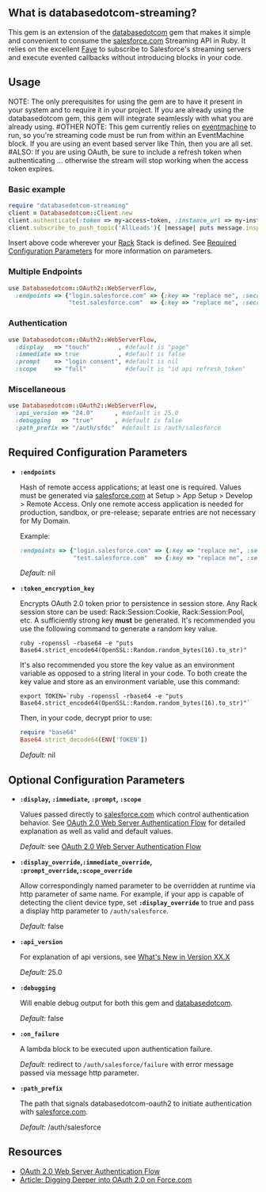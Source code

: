 What is databasedotcom-streaming?
------------------------------

This gem is an extension of the [databasedotcom](https://rubygems.org/gems/databasedotcom) gem that makes it simple and convenient to consume the [salesforce.com](http://salesforce.com/) Streaming API in Ruby.  It relies on the excellent [Faye](faye.jcoglan.com) to subscribe to Salesforce's streaming servers and execute evented callbacks without introducing blocks in your code.

Usage
-------
NOTE: The only prerequisites for using the gem are to have it present in your system and to require it in your project.  If you are already using the databasedotcom gem, this gem will integrate seamlessly with what you are already using.
#OTHER NOTE: This gem currently relies on [eventmachine](https://rubygems.org/gems/eventmachine) to run, so you're streaming code must be run from within an EventMachine block. If you are using an event based server like Thin, then you are all set.
#ALSO: If you are using OAuth, be sure to include a refresh token when authenticating ... otherwise the stream will stop working when the access token expires.

### Basic example

```ruby
require "databasedotcom-streaming"
client = Databasedotcom::Client.new
client.authenticate(:token => my-access-token, :instance_url => my-instance-url, :refresh_token => my-refresh-token) 
client.subscribe_to_push_topic('AllLeads'){ |message| puts message.inspect }

```

Insert above code wherever your [Rack](http://rack.github.com/) Stack is defined.  See [Required Configuration Parameters](#required-configuration-parameters) for more information on parameters.

### Multiple Endpoints 

```ruby
use Databasedotcom::OAuth2::WebServerFlow, 
  :endpoints => {"login.salesforce.com" => {:key => "replace me", :secret => "replace me"},
                 "test.salesforce.com"  => {:key => "replace me", :secret => "replace me"}}
```

### Authentication
```ruby
use Databasedotcom::OAuth2::WebServerFlow, 
  :display   => "touch"        , #default is "page"
  :immediate => true           , #default is false
  :prompt    => "login consent", #default is nil
  :scope     => "full"           #default is "id api refresh_token"
```

### Miscellaneous
```ruby
use Databasedotcom::OAuth2::WebServerFlow, 
  :api_version => "24.0"      , #default is 25.0
  :debugging   => "true"      , #default is false
  :path_prefix => "/auth/sfdc"  #default is /auth/salesforce
```

Required Configuration Parameters
-----------------------------------

* **`:endpoints`**

    Hash of remote access applications; at least one is required.  Values must be generated via [salesforce.com](http://salesforce.com/) at Setup > App Setup > Develop > Remote Access.  Only one remote access application is needed for production, sandbox, or pre-release; separate entries are not necessary for My Domain.

    Example:
    ```ruby
    :endpoints => {"login.salesforce.com" => {:key => "replace me", :secret => "replace me"}
                   "test.salesforce.com"  => {:key => "replace me", :secret => "replace me"}}
     ```

     *Default:* nil

* **`:token_encryption_key`**

    Encrypts OAuth 2.0 token prior to persistence in session store.  Any Rack session store can be used:  Rack:Session:Cookie, Rack:Session:Pool, etc.  A sufficiently strong key **must** be generated.  It's recommended you use the following command to generate a random key value.  

    ```
    ruby -ropenssl -rbase64 -e "puts Base64.strict_encode64(OpenSSL::Random.random_bytes(16).to_str)"
    ```

    It's also recommended you store the key value as an environment variable as opposed to a string literal in your code.  To both create the key value and store as an environment variable, use this command:
    
    ```
    export TOKEN=`ruby -ropenssl -rbase64 -e "puts Base64.strict_encode64(OpenSSL::Random.random_bytes(16).to_str)"`
    ```
    
    Then, in your code, decrypt prior to use:

    ```ruby
    require "base64"
    Base64.strict_decode64(ENV['TOKEN'])
    ```

    *Default:* nil
    
Optional Configuration Parameters
-----------------------------------

* **`:display`, `:immediate`, `:prompt`, `:scope`**

    Values passed directly to [salesforce.com](http://salesforce.com/) which control authentication behavior.  See [OAuth 2.0 Web Server Authentication Flow](http://na12.salesforce.com/help/doc/en/remoteaccess_oauth_web_server_flow.htm#heading_2_1) for detailed explanation as well as valid and default values.

    *Default:* see [OAuth 2.0 Web Server Authentication Flow](http://na12.salesforce.com/help/doc/en/remoteaccess_oauth_web_server_flow.htm#heading_2_1)
    
* **`:display_override`,`:immediate_override`, `:prompt_override`,`:scope_override`**

    Allow correspondingly named parameter to be overridden at runtime via http parameter of same name.  For example, if your app is capable of detecting the client device type, set **`:display_override`** to true and pass a display http parameter to `/auth/salesforce`.  

    *Default:* false

* **`:api_version`**

    For explanation of api versions, see [What's New in Version XX.X](http://www.salesforce.com/us/developer/docs/api/Content/whats_new.htm)

    *Default:* 25.0

* **`:debugging`**

    Will enable debug output for both this gem and [databasedotcom](https://rubygems.org/gems/databasedotcom).

    *Default:* false

* **`:on_failure`**

    A lambda block to be executed upon authentication failure.

    *Default:* redirect to `/auth/salesforce/failure` with error message passed via message http parameter.

* **`:path_prefix`**

    The path that signals databasedotcom-oauth2 to initiate authentication with [salesforce.com](http://salesforce.com/).

    *Default:* /auth/salesforce
  
## Resources
* [OAuth 2.0 Web Server Authentication Flow](http://na12.salesforce.com/help/doc/en/remoteaccess_oauth_web_server_flow.htm)
* [Article: Digging Deeper into OAuth 2.0 on Force.com](http://wiki.developerforce.com/index.php/Digging_Deeper_into_OAuth_2.0_on_Force.com)
